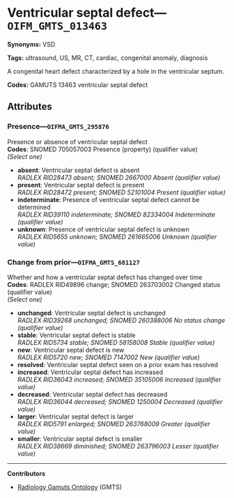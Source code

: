 # Ventricular septal defect—`OIFM_GMTS_013463`

**Synonyms:** VSD

**Tags:** ultrasound, US, MR, CT, cardiac, congenital anomaly, diagnosis

A congenital heart defect characterized by a hole in the ventricular septum.

**Codes:** GAMUTS 13463 ventricular septal defect

## Attributes

### Presence—`OIFMA_GMTS_295876`

Presence or absence of ventricular septal defect  
**Codes**: SNOMED 705057003 Presence (property) (qualifier value)  
*(Select one)*

- **absent**: Ventricular septal defect is absent  
_RADLEX RID28473 absent; SNOMED 2667000 Absent (qualifier value)_
- **present**: Ventricular septal defect is present  
_RADLEX RID28472 present; SNOMED 52101004 Present (qualifier value)_
- **indeterminate**: Presence of ventricular septal defect cannot be determined  
_RADLEX RID39110 indeterminate; SNOMED 82334004 Indeterminate (qualifier value)_
- **unknown**: Presence of ventricular septal defect is unknown  
_RADLEX RID5655 unknown; SNOMED 261665006 Unknown (qualifier value)_

### Change from prior—`OIFMA_GMTS_681127`

Whether and how a ventricular septal defect has changed over time  
**Codes**: RADLEX RID49896 change; SNOMED 263703002 Changed status (qualifier value)  
*(Select one)*

- **unchanged**: Ventricular septal defect is unchanged  
_RADLEX RID39268 unchanged; SNOMED 260388006 No status change (qualifier value)_
- **stable**: Ventricular septal defect is stable  
_RADLEX RID5734 stable; SNOMED 58158008 Stable (qualifier value)_
- **new**: Ventricular septal defect is new  
_RADLEX RID5720 new; SNOMED 7147002 New (qualifier value)_
- **resolved**: Ventricular septal defect seen on a prior exam has resolved  
- **increased**: Ventricular septal defect has increased  
_RADLEX RID36043 increased; SNOMED 35105006 Increased (qualifier value)_
- **decreased**: Ventricular septal defect has decreased  
_RADLEX RID36044 decreased; SNOMED 1250004 Decreased (qualifier value)_
- **larger**: Ventricular septal defect is larger  
_RADLEX RID5791 enlarged; SNOMED 263768009 Greater (qualifier value)_
- **smaller**: Ventricular septal defect is smaller  
_RADLEX RID38669 diminished; SNOMED 263796003 Lesser (qualifier value)_

---

**Contributors**

- [Radiology Gamuts Ontology](https://gamuts.net/) (GMTS)